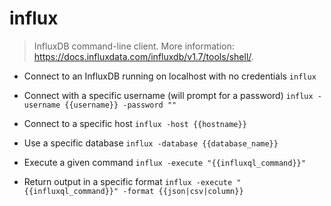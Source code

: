 # influx
> InfluxDB command-line client.
> More information: <https://docs.influxdata.com/influxdb/v1.7/tools/shell/>.

- Connect to an InfluxDB running on localhost with no credentials
`influx`

- Connect with a specific username (will prompt for a password)
`influx -username {{username}} -password ""`

- Connect to a specific host
`influx -host {{hostname}}`

- Use a specific database
`influx -database {{database_name}}`

- Execute a given command
`influx -execute "{{influxql_command}}"`

- Return output in a specific format
`influx -execute "{{influxql_command}}" -format {{json|csv|column}}`
